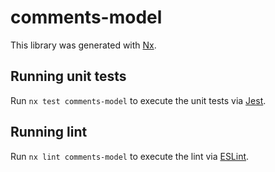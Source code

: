 # comments-model

This library was generated with [Nx](https://nx.dev).

## Running unit tests

Run `nx test comments-model` to execute the unit tests via [Jest](https://jestjs.io).

## Running lint

Run `nx lint comments-model` to execute the lint via [ESLint](https://eslint.org/).
